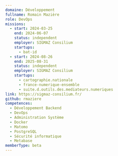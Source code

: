 ```yaml
---
domaine: Développement
fullname: Romain Mazière
role: DevOps
missions:
  - start: 2024-03-25
    end: 2024-06-07
    status: independent
    employer: SIGMAZ Consilium
    startups:
      - bat-id
  - start: 2024-08-26
    end: 2025-08-31
    status: independent
    employer: SIGMAZ Consilium
    startups:
      - cartographie.nationale
      - france-numerique-ensemble
      - suite.d.outils.des.mediateurs.numeriques
link: https://sigmaz-consilium.fr/
github: rmaziere
competences:
  - Développement Backend
  - DevOps
  - Administration Système
  - Docker
  - Matomo
  - PostgreSQL
  - Sécurité informatique
  - Metabase
memberType: beta
---
```

